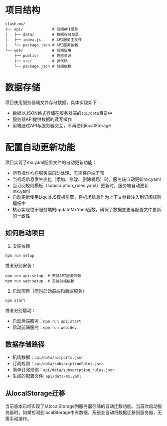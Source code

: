 # 项目结构
```
clash-mx/
├── api/             # 后端API服务
│   ├── data/        # 数据存储目录
│   ├── index.js     # API服务主文件
│   └── package.json # API服务依赖
└── web/             # 前端应用
    ├── public/      # 静态资源
    ├── src/         # 源代码
    └── package.json # 前端依赖
```

# 数据存储
项目使用服务器端文件存储数据，具体实现如下：
- 数据以JSON格式存储在服务器端的`api/data`目录中
- 服务器API提供数据的读写操作
- 前端通过API与服务器交互，不再使用localStorage

# 配置自动更新功能
项目实现了mx.yaml配置文件的自动更新功能：
- 所有操作均在服务端自动处理，无需客户端干预
- 当机场信息发生变化（添加、修改、删除机场）时，服务端自动更新mx.yaml
- 当订阅规则模板（subscription_rules.yaml）更新时，服务端自动更新mx.yaml
- 自动更新使用LiquidJS模板引擎，将机场信息作为上下文参数注入到订阅规则模板中
- 核心实现位于服务端的updateMxYaml函数，确保了数据变更与配置文件更新的一致性

## 如何启动项目
1. 安装依赖
```
npm run setup
```
或者分别安装：
```
npm run api:setup  # 安装API服务依赖
npm run web:setup  # 安装前端依赖
```

2. 启动项目（同时启动前端和后端服务）
```
npm start
```

或者分别启动：
- 启动后端服务：`npm run api:start`
- 启动前端服务：`npm run web:dev`

## 数据存储路径
- 机场数据：`api/data/airports.json`
- 订阅规则：`api/data/subscriptionRules.json`
- 简单订阅规则：`api/data/subscription_rules.json`
- 生成的配置文件: `api/data/mx.yaml`

## 从localStorage迁移
当前版本已经实现了从localStorage到服务器存储的自动迁移功能。当首次启动服务器时，如果检测到localStorage中有数据，系统会自动将数据迁移到服务器，无需手动操作。